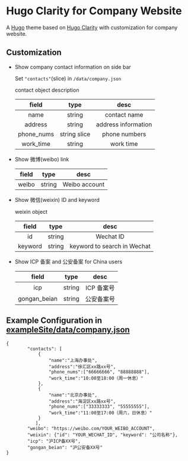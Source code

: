 # Hugo Clarity for Company Website

A [Hugo](https://gohugo.io/) theme based on [Hugo Clarity](https://github.com/chipzoller/hugo-clarity/) with customization for company website.

## Customization
* Show company contact information on side bar
  
  Set `"contacts"`(slice) in `/data/company.json`

  contact object description

  | field | type | desc |
  | :--: | :--: | :--: |
  | name | string | contact name |
  | address | string | address information |
  | phone_nums | string slice | phone numbers |
  | work_time | string | work time |

* Show 微博(weibo) link

  | field | type | desc |
  | :--: | :--: | :--: |
  | weibo | string | Weibo account |

* Show 微信(weixin) ID and keyword
  
  weixin object

  | field | type | desc |
  | :--: | :--: | :--: |
  | id | string | Wechat ID |
  | keyword | string | keyword to search in Wechat |

* Show ICP 备案 and 公安备案 for China users

  | field | type | desc |
  | :--: | :--: | :--: |
  | icp | string | ICP 备案号 |
  | gongan_beian | string | 公安备案号 |

## Example Configuration in [exampleSite/data/company.json](exampleSite/data/company.json)

```
{
        "contacts": [
            {
                "name":"上海办事处",
                "address":"徐汇区xx路xx号",
                "phone_nums":["66666666", "88888888"],
                "work_time":"10:00至18:00（周一休息）"
            },
            {
                "name":"北京办事处",
                "address":"海淀区xx路xx号",
                "phone_nums":["33333333", "55555555"],
                "work_time":"11:00至17:00（周六，日休息）"
            }
           ],
        "weibo": "https://weibo.com/YOUR_WEIBO_ACCOUNT",
        "weixin": {"id": "YOUR_WECHAT_ID", "keyword": "公司名称"},
        "icp": "沪ICP备XX号",
        "gongan_beian": "沪公安备XX号"
}
```
